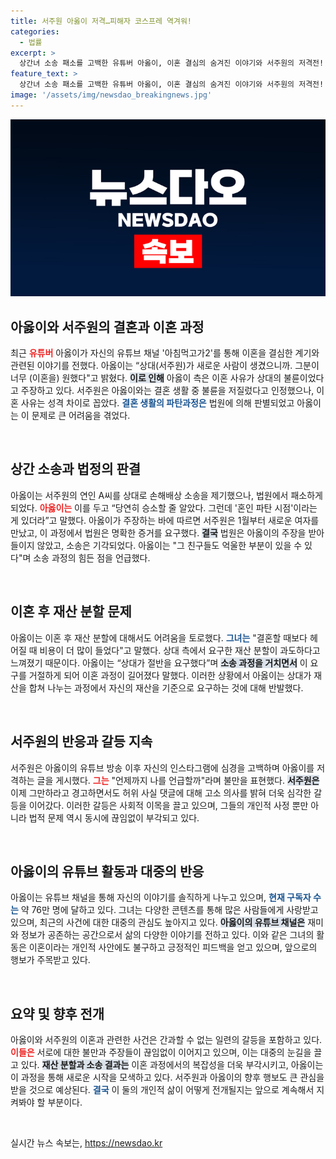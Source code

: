```yaml
---
title: 서주원 아옳이 저격…피해자 코스프레 역겨워!
categories:
  - 법률
excerpt: >
  상간녀 소송 패소를 고백한 유튜버 아옳이, 이혼 결심의 숨겨진 이야기와 서주원의 저격전! 불륜 의혹 속 법원의 판결이 불러온 갈등, 진실은 무엇일까? 클릭해 반전의 순간을 확인하세요!
feature_text: >
  상간녀 소송 패소를 고백한 유튜버 아옳이, 이혼 결심의 숨겨진 이야기와 서주원의 저격전! 불륜 의혹 속 법원의 판결이 불러온 갈등, 진실은 무엇일까? 클릭해 반전의 순간을 확인하세요!
image: '/assets/img/newsdao_breakingnews.jpg'
---
```


<p><img src="/assets/img/newsdao_breakingnews.jpg" alt="koreaapp 속보" /></p>

<h2 data-ke-size="size26">아옳이와 서주원의 결혼과 이혼 과정</h2>

<p data-ke-size="size16">최근 <b><span style="color: #ee2323;">유튜버</span></b> 아옳이가 자신의 유튜브 채널 '아침먹고가2'를 통해 이혼을 결심한 계기와 관련된 이야기를 전했다. 아옳이는 “상대(서주원)가 새로운 사람이 생겼으니까. 그분이 너무 (이혼을) 원했다"고 밝혔다. <b><span style="background-color: #21538527;">이로 인해</span></b> 아옳이 측은 이혼 사유가 상대의 불륜이었다고 주장하고 있다. 서주원은 아옳이와는 결혼 생활 중 불륜을 저질렀다고 인정했으나, 이혼 사유는 성격 차이로 꼽았다. <b><span style="color: #1a5490;">결혼 생활의 파탄과정은</span></b> 법원에 의해 판별되었고 아옳이는 이 문제로 큰 어려움을 겪었다.</p>

<p data-ke-size="size16">&nbsp;</p>

<h2 data-ke-size="size26">상간 소송과 법정의 판결</h2>

<p data-ke-size="size16">아옳이는 서주원의 연인 A씨를 상대로 손해배상 소송을 제기했으나, 법원에서 패소하게 되었다. <b><span style="color: #ee2323;">아옳이는</span></b> 이를 두고 “당연히 승소할 줄 알았다. 그런데 '혼인 파탄 시점'이라는 게 있더라”고 말했다. 아옳이가 주장하는 바에 따르면 서주원은 1월부터 새로운 여자를 만났고, 이 과정에서 법원은 명확한 증거를 요구했다. <b><span style="background-color: #21538527;">결국</span></b> 법원은 아옳이의 주장을 받아들이지 않았고, 소송은 기각되었다. 아옳이는 "그 친구들도 억울한 부분이 있을 수 있다"며 소송 과정의 힘든 점을 언급했다.</p>

<p data-ke-size="size16">&nbsp;</p>

<h2 data-ke-size="size26">이혼 후 재산 분할 문제</h2>

<p data-ke-size="size16">아옳이는 이혼 후 재산 분할에 대해서도 어려움을 토로했다. <b><span style="color: #1a5490;">그녀는</span></b> "결혼할 때보다 헤어질 때 비용이 더 많이 들었다"고 말했다. 상대 측에서 요구한 재산 분할이 과도하다고 느껴졌기 때문이다. 아옳이는 “상대가 절반을 요구했다”며 <b><span style="background-color: #21538527;">소송 과정을 거치면서</span></b> 이 요구를 거절하게 되어 이혼 과정이 길어졌다 말했다. 이러한 상황에서 아옳이는 상대가 재산을 합쳐 나누는 과정에서 자신의 재산을 기준으로 요구하는 것에 대해 반발했다.</p>

<p data-ke-size="size16">&nbsp;</p>

<h2 data-ke-size="size26">서주원의 반응과 갈등 지속</h2>

<p data-ke-size="size16">서주원은 아옳이의 유튜브 방송 이후 자신의 인스타그램에 심경을 고백하며 아옳이를 저격하는 글을 게시했다. <b><span style="color: #ee2323;">그는</span></b> "언제까지 나를 언급할까"라며 불만을 표현했다. <b><span style="background-color: #21538527;">서주원은</span></b> 이제 그만하라고 경고하면서도 허위 사실 댓글에 대해 고소 의사를 밝혀 더욱 심각한 갈등을 이어갔다. 이러한 갈등은 사회적 이목을 끌고 있으며, 그들의 개인적 사정 뿐만 아니라 법적 문제 역시 동시에 끊임없이 부각되고 있다.</p>

<p data-ke-size="size16">&nbsp;</p>

<h2 data-ke-size="size26">아옳이의 유튜브 활동과 대중의 반응</h2>

<p data-ke-size="size16">아옳이는 유튜브 채널을 통해 자신의 이야기를 솔직하게 나누고 있으며, <b><span style="color: #1a5490;">현재 구독자 수는</span></b> 약 76만 명에 달하고 있다. 그녀는 다양한 콘텐츠를 통해 많은 사람들에게 사랑받고 있으며, 최근의 사건에 대한 대중의 관심도 높아지고 있다. <b><span style="background-color: #21538527;">아옳이의 유튜브 채널은</span></b> 재미와 정보가 공존하는 공간으로서 삶의 다양한 이야기를 전하고 있다. 이와 같은 그녀의 활동은 이혼이라는 개인적 사안에도 불구하고 긍정적인 피드백을 얻고 있으며, 앞으로의 행보가 주목받고 있다.</p>

<p data-ke-size="size16">&nbsp;</p>

<h2 data-ke-size="size26">요약 및 향후 전개</h2>

<p data-ke-size="size16">아옳이와 서주원의 이혼과 관련한 사건은 간과할 수 없는 일련의 갈등을 포함하고 있다. <b><span style="color: #ee2323;">이들은</span></b> 서로에 대한 불만과 주장들이 끊임없이 이어지고 있으며, 이는 대중의 눈길을 끌고 있다. <b><span style="background-color: #21538527;">재산 분할과 소송 결과는</span></b> 이혼 과정에서의 복잡성을 더욱 부각시키고, 아옳이는 이 과정을 통해 새로운 시작을 모색하고 있다. 서주원과 아옳이의 향후 행보도 큰 관심을 받을 것으로 예상된다. <b><span style="color: #1a5490;">결국</span></b> 이 둘의 개인적 삶이 어떻게 전개될지는 앞으로 계속해서 지켜봐야 할 부분이다.</p>

<p data-ke-size="size16">&nbsp;</p>
실시간 뉴스 속보는, <a href="https://newsdao.kr" rel="dofollow">https://newsdao.kr</a>


